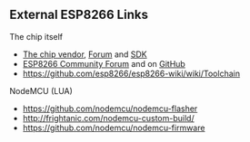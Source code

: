 ## External ESP8266 Links

The chip itself
- [The chip vendor](http://espressif.com), [Forum](http://bbs.espressif.com) and [SDK](http://espressif.com/new-sdk-release/)
- [ESP8266 Community Forum](http://www.esp8266.com) and on [GitHub](https://github.com/esp8266)
- https://github.com/esp8266/esp8266-wiki/wiki/Toolchain

NodeMCU (LUA)
- https://github.com/nodemcu/nodemcu-flasher
- http://frightanic.com/nodemcu-custom-build/
- https://github.com/nodemcu/nodemcu-firmware

